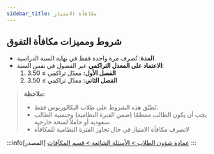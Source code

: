 ```yaml
---
sidebar_title: مكافأة الامتياز
---
```


## شروط ومميزات مكافأة التفوق

- **المدة**: تُصرف مرة واحدة فقط في نهاية السنة الدراسية.
- **الاعتماد على المعدل التراكمي** عبر الفصول في نفس السنة:
  1. **الفصل الأول:** معدّل تراكمي ≥ 3.50
  2. **الفصل الثاني:** معدّل تراكمي ≥ 3.50

> **ملاحظة:**  
> - تُطبّق هذه الشروط على طلاب البكالوريوس فقط.  
> - يجب أن يكون الطالب منتظمًا (ضمن الفترة النظامية) وجنسية الطالب سعودية أو حاملاً لمنحة خارجية.
> - لاتصرف مكافأة الامتياز في حال تجاوز الفترة النظامية للمكافأة

:::info[المصدر]
[عمادة شؤون الطلاب > الأسئلة الشائعة >  قسم المكآفات](https://uqu.edu.sa/studaff/App/FAQ/124300)
:::
